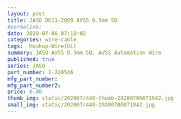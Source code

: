 ```yaml
---
layout: post
title: JASO D611-2009 AVSS 0.5mm SQ
#permalink: 
date: 2020-07-06 07:18:02
categories: wire-cable
tags:  Hookup-Wire(UL)
summary: JASO AVSS 0.5mm SQ, AVSS Automation Wire 
published: true 
series: JASO
part_number: 1-220546
mfg_part_number: 
mfg_part_number2: 
price: 0.00
thumb_img: static/202007/440-thumb-20200706071942.jpg
small_img: static/202007/440-20200706071942.jpg
---
```



